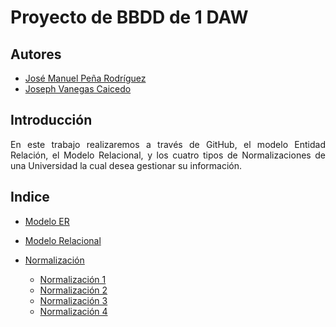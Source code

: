 # Proyecto de BBDD de 1 DAW
<div align="justify">

## Autores
 - [José Manuel Peña Rodríguez](https://github.com/jpprguezz)
 - [Joseph Vanegas Caicedo](https://github.com/JVC0)

## Introducción
En este trabajo realizaremos a través de GitHub, el modelo Entidad Relación, el Modelo Relacional, y los cuatro tipos de Normalizaciones de una Universidad la cual desea gestionar su información.

## Indice
- [Modelo ER](https://github.com/JVC0/ProyectoBBDD/tree/main/modelo-er)

- [Modelo Relacional](https://github.com/JVC0/ProyectoBBDD/tree/main/modelo-mr)

- [Normalización](https://github.com/JVC0/ProyectoBBDD/tree/main/normalización)
    - [Normalización 1]()
    - [Normalización 2]()
    - [Normalización 3]() 
    - [Normalización 4]()